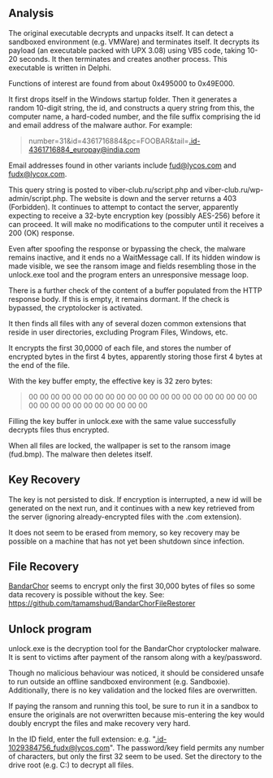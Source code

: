 Analysis
--------

The original executable decrypts and unpacks itself. It can detect a sandboxed environment (e.g. VMWare) and terminates itself. It decrypts its payload (an executable packed with UPX 3.08) using VB5 code, taking 10-20 seconds. It then terminates and creates another process. This executable is written in Delphi.

Functions of interest are found from about 0x495000 to 0x49E000.

It first drops itself in the Windows startup folder. Then it generates a random 10-digit string, the id, and constructs a query string from this, the computer name, a hard-coded number, and the file suffix comprising the id and email address of the malware author. For example:

> number=31&id=4361716884&pc=FOOBAR&tail=.id-4361716884_europay@india.com

Email addresses found in other variants include fud@lycos.com and fudx@lycox.com.

This query string is posted to viber-club.ru/script.php and viber-club.ru/wp-admin/script.php. The website is down and the server returns a 403 (Forbidden). It continues to attempt to contact the server, apparently expecting to receive a 32-byte encryption key (possibly AES-256) before it can proceed. It will make no modifications to the computer until it receives a 200 (OK) response.

Even after spoofing the response or bypassing the check, the malware remains inactive, and it ends no a WaitMessage call. If its hidden window is made visible, we see the ransom image and fields resembling those in the unlock.exe tool and the program enters an unresponsive message loop.

There is a further check of the content of a buffer populated from the HTTP response body. If this is empty, it remains dormant. If the check is bypassed, the cryptolocker is activated.

It then finds all files with any of several dozen common extensions that reside in user directories, excluding Program Files, Windows, etc.

It encrypts the first 30,0000 of each file, and stores the number of encrypted bytes in the first 4 bytes, apparently storing those first 4 bytes at the end of the file.

With the key buffer empty, the effective key is 32 zero bytes:

> 00 00 00 00 00 00 00 00 00 00 00 00 00 00 00 00 00 00 00 00 00 00 00 00 00 00 00 00 00 00 00 00

Filling the key buffer in unlock.exe with the same value successfully decrypts files thus encrypted.

When all files are locked, the wallpaper is set to the ransom image (fud.bmp). The malware then deletes itself.



Key Recovery
------------

The key is not persisted to disk. If encryption is interrupted, a new id will be generated on the next run, and it continues with a new key retrieved from the server (ignoring already-encrypted files with the .com extension).

It does not seem to be erased from memory, so key recovery may be possible on a machine that has not yet been shutdown since infection.


File Recovery
-------------

[BandarChor](https://www.f-secure.com/weblog/archives/00002795.html) seems to encrypt only the first 30,000 bytes of files so some data recovery is possible without the key. See: https://github.com/tamamshud/BandarChorFileRestorer


Unlock program
--------------

unlock.exe is the decryption tool for the BandarChor cryptolocker malware. It is sent to victims after payment of the ransom along with a key/password.

Though no malicious behaviour was noticed, it should be considered unsafe to run outside an offline sandboxed environment (e.g. Sandboxie). Additionally, there is no key validation and the locked files are overwritten.

If paying the ransom and running this tool, be sure to run it in a sandbox to ensure the originals are not overwritten because mis-entering the key would doubly encrypt the files and make recovery very hard.


In the ID field, enter the full extension: e.g. ".id-1029384756_fudx@lycos.com". The password/key field permits any number of characters, but only the first 32 seem to be used. Set the directory to the drive root (e.g. C:\) to decrypt all files.
